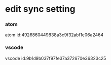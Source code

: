 # edit sync setting

### atom
atom id:4926860449838a3c9f32abf1e06a2464

### vscode
vscode id:9b1d9b037f97fe37a372670e36323c25
